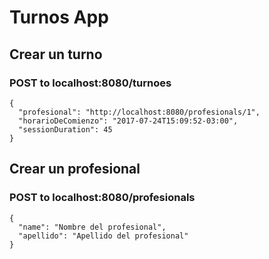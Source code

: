# Turnos App
## Crear un turno
### POST to localhost:8080/turnoes
```
{
  "profesional": "http://localhost:8080/profesionals/1",
  "horarioDeComienzo": "2017-07-24T15:09:52-03:00",
  "sessionDuration": 45
}
```

## Crear un profesional
### POST to localhost:8080/profesionals
```
{
  "name": "Nombre del profesional",
  "apellido": "Apellido del profesional" 
}
```
